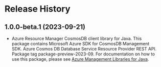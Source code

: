 # Release History

## 1.0.0-beta.1 (2023-09-21)

- Azure Resource Manager CosmosDB client library for Java. This package contains Microsoft Azure SDK for CosmosDB Management SDK. Azure Cosmos DB Database Service Resource Provider REST API. Package tag package-preview-2023-09. For documentation on how to use this package, please see [Azure Management Libraries for Java](https://aka.ms/azsdk/java/mgmt).
